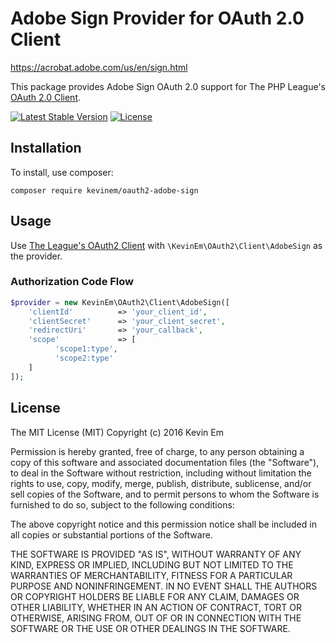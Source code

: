 # Adobe Sign Provider for OAuth 2.0 Client

https://acrobat.adobe.com/us/en/sign.html

This package provides Adobe Sign OAuth 2.0 support for The PHP League's [OAuth 2.0 Client](https://github.com/thephpleague/oauth2-client).

[![Latest Stable Version](https://poser.pugx.org/kevinem/oauth2-adobesign/v/stable?format=flat-square)](https://packagist.org/packages/kevinem/oauth2-adobesign)
[![License](https://poser.pugx.org/kevinem/oauth2-adobesign/license?format=flat-square)](https://packagist.org/packages/kevinem/oauth2-adobesign)

## Installation

To install, use composer:

```
composer require kevinem/oauth2-adobe-sign
```

## Usage

Use [The League's OAuth2 Client](https://github.com/thephpleague/oauth2-client) with `\KevinEm\OAuth2\Client\AdobeSign` as the provider.

### Authorization Code Flow

```php
$provider = new KevinEm\OAuth2\Client\AdobeSign([
    'clientId'          => 'your_client_id',
    'clientSecret'      => 'your_client_secret',
    'redirectUri'       => 'your_callback',
    'scope'             => [
          'scope1:type',
          'scope2:type'
    ]
]);
```

## License 

The MIT License (MIT)
Copyright (c) 2016 Kevin Em

Permission is hereby granted, free of charge, to any person obtaining a copy of this software and associated
documentation files (the "Software"), to deal in the Software without restriction, including without limitation
the rights to use, copy, modify, merge, publish, distribute, sublicense, and/or sell copies of the Software,
and to permit persons to whom the Software is furnished to do so, subject to the following conditions:

The above copyright notice and this permission notice shall be included in all copies or substantial portions of
the Software.

THE SOFTWARE IS PROVIDED "AS IS", WITHOUT WARRANTY OF ANY KIND, EXPRESS OR IMPLIED, INCLUDING BUT NOT LIMITED
TO THE WARRANTIES OF MERCHANTABILITY, FITNESS FOR A PARTICULAR PURPOSE AND NONINFRINGEMENT. IN NO EVENT SHALL
THE AUTHORS OR COPYRIGHT HOLDERS BE LIABLE FOR ANY CLAIM, DAMAGES OR OTHER LIABILITY, WHETHER IN AN ACTION OF
CONTRACT, TORT OR OTHERWISE, ARISING FROM, OUT OF OR IN CONNECTION WITH THE SOFTWARE OR THE USE OR OTHER DEALINGS
IN THE SOFTWARE.
